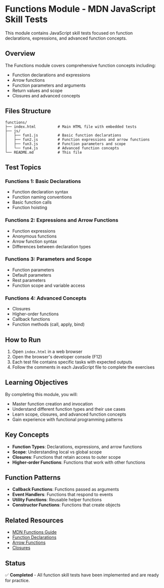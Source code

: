 # Functions Module - MDN JavaScript Skill Tests

This module contains JavaScript skill tests focused on function declarations, expressions, and advanced function concepts.

## Overview

The Functions module covers comprehensive function concepts including:
- Function declarations and expressions
- Arrow functions
- Function parameters and arguments
- Return values and scope
- Closures and advanced concepts

## Files Structure

```
functions/
├── index.html          # Main HTML file with embedded tests
├── js/
│   ├── fun1.js         # Basic function declarations
│   ├── fun2.js         # Function expressions and arrow functions
│   ├── fun3.js         # Function parameters and scope
│   └── fun4.js         # Advanced function concepts
└── README.md           # This file
```

## Test Topics

### Functions 1: Basic Declarations
- Function declaration syntax
- Function naming conventions
- Basic function calls
- Function hoisting

### Functions 2: Expressions and Arrow Functions
- Function expressions
- Anonymous functions
- Arrow function syntax
- Differences between declaration types

### Functions 3: Parameters and Scope
- Function parameters
- Default parameters
- Rest parameters
- Function scope and variable access

### Functions 4: Advanced Concepts
- Closures
- Higher-order functions
- Callback functions
- Function methods (call, apply, bind)

## How to Run

1. Open `index.html` in a web browser
2. Open the browser's developer console (F12)
3. Each test file contains specific tasks with expected outputs
4. Follow the comments in each JavaScript file to complete the exercises

## Learning Objectives

By completing this module, you will:
- Master function creation and invocation
- Understand different function types and their use cases
- Learn scope, closures, and advanced function concepts
- Gain experience with functional programming patterns

## Key Concepts

- **Function Types**: Declarations, expressions, and arrow functions
- **Scope**: Understanding local vs global scope
- **Closures**: Functions that retain access to outer scope
- **Higher-order Functions**: Functions that work with other functions

## Function Patterns

- **Callback Functions**: Functions passed as arguments
- **Event Handlers**: Functions that respond to events
- **Utility Functions**: Reusable helper functions
- **Constructor Functions**: Functions that create objects

## Related Resources

- [MDN Functions Guide](https://developer.mozilla.org/en-US/docs/Web/JavaScript/Guide/Functions)
- [Function Declarations](https://developer.mozilla.org/en-US/docs/Web/JavaScript/Reference/Statements/function)
- [Arrow Functions](https://developer.mozilla.org/en-US/docs/Web/JavaScript/Reference/Functions/Arrow_functions)
- [Closures](https://developer.mozilla.org/en-US/docs/Web/JavaScript/Closures)

## Status

✅ **Completed** - All function skill tests have been implemented and are ready for practice.
